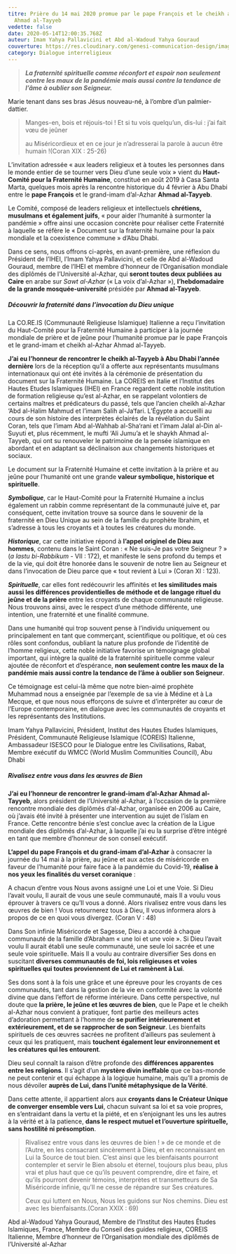 ```yaml
---
titre: Prière du 14 mai 2020 promue par le pape François et le cheikh al-Azhar
  Ahmad al-Tayyeb
vedette: false
date: 2020-05-14T12:00:35.768Z
auteur: Imam Yahya Pallavicini et Abd al-Wadoud Yahya Gouraud
couverture: https://res.cloudinary.com/genesi-communication-design/image/upload/v1604654416/ihei/couvertures/islam-en-pratique-3_ws3q2t.jpg
category: Dialogue interreligieux
---
```

> ***La fraternité spirituelle comme réconfort et espoir non seulement contre les maux de la pandémie mais aussi contre la tendance de l’âme à oublier son Seigneur.***

Marie tenant dans ses bras Jésus nouveau-né, à l’ombre d’un palmier-dattier.

> Manges-en, bois et réjouis-toi&nbsp;! Et si tu vois quelqu’un, dis-lui&nbsp;: j’ai fait vœu de jeûner
>
> au Miséricordieux et en ce jour je n’adresserai la parole à aucun être humain&nbsp;!(Coran XIX&nbsp;: 25-26)

L’invitation adressée «&nbsp;aux leaders religieux et à toutes les personnes dans le monde entier de se tourner vers Dieu d’une seule voix&nbsp;» vient du **Haut-Comité pour la Fraternité Humaine**, constitué en août 2019 à Casa Santa Marta, quelques mois après la rencontre historique du 4 février à Abu Dhabi entre le **pape François** et le grand-imam d’al-Azhar **Ahmad al-Tayyeb**.

Le Comité, composé de leaders religieux et intellectuels **chrétiens, musulmans** **et également juifs**, «&nbsp;pour aider l’humanité à surmonter la pandémie&nbsp;» offre ainsi une occasion concrète pour réaliser cette Fraternité à laquelle se réfère le «&nbsp;Document sur la fraternité humaine pour la paix mondiale et la coexistence commune&nbsp;» d’Abu Dhabi.

Dans ce sens, nous offrons ci-après, en avant-première, une réflexion du Président de l’IHEI, l’Imam Yahya Pallavicini, et celle de Abd al-Wadoud Gouraud, membre de l’IHEI et membre d’honneur de l’Organisation mondiale des diplômés de l’Université al-Azhar, qui **seront toutes deux publiées au Caire** en arabe sur *Sawt al-Azhar* («&nbsp;La voix d’al-Azhar&nbsp;»), **l’hebdomadaire de la grande mosquée-université** présidée par **Ahmad al-Tayyeb**.



##### **Découvrir la fraternité dans l’invocation du Dieu unique**

La CO.RE.IS (Communauté Religieuse Islamique) Italienne a reçu l’invitation du Haut-Comité pour la Fraternité Humaine à participer à la journée mondiale de prière et de jeûne pour l’humanité promue par le pape François et le grand-imam et cheikh al-Azhar Ahmad al-Tayyeb.

**J’ai eu l’honneur de rencontrer le cheikh al-Tayyeb à Abu Dhabi l’année dernière** lors de la réception qu’il a offerte aux représentants musulmans internationaux qui ont été invités à la cérémonie de présentation du document sur la Fraternité Humaine. La COREIS en Italie et l’Institut des Hautes Etudes Islamiques (IHEI) en France regardent cette noble institution de formation religieuse qu’est al-Azhar, en se rappelant volontiers de certains maîtres et prédicateurs du passé, tels que l’ancien cheikh al-Azhar ‘Abd al-Halim Mahmud et l’imam Salih al-Ja‘fari. L’Égypte a accueilli au cours de son histoire des interprètes éclairés de la révélation du Saint Coran, tels que l’imam Abd al-Wahhab al-Sha‘rani et l’imam Jalal al-Din al-Suyuti et, plus récemment, le mufti ‘Ali Jumu’a et le shaykh Ahmad al-Tayyeb, qui ont su renouveler le patrimoine de la pensée islamique en abordant et en adaptant sa déclinaison aux changements historiques et sociaux.

Le document sur la Fraternité Humaine et cette invitation à la prière et au jeûne pour l’humanité ont une grande **valeur symbolique, historique et spirituelle**.

***Symbolique***, car le Haut-Comité pour la Fraternité Humaine a inclus également un rabbin comme représentant de la communauté juive et, par conséquent, cette invitation trouve sa source dans le souvenir de la fraternité en Dieu Unique au sein de la famille du prophète Ibrahim, et s’adresse à tous les croyants et à toutes les créatures du monde.

***Historique***, car cette initiative répond à **l’appel originel de Dieu aux hommes**, contenu dans le Saint Coran : «&nbsp;Ne suis-Je pas votre Seigneur&nbsp;?&nbsp;» (*a lastu bi-Rabbikum* - VII&nbsp;: 172), et manifeste le sens profond du temps et de la vie, qui doit être honorée dans le souvenir de notre lien au Seigneur et dans l’invocation de Dieu parce que «&nbsp;tout revient à Lui&nbsp;» (Coran XI&nbsp;: 123).

***Spirituelle***, car elles font redécouvrir les affinités et **les similitudes mais aussi les différences providentielles de méthode et de langage rituel du jeûne et de la prière** entre les croyants de chaque communauté religieuse. Nous trouvons ainsi, avec le respect d’une méthode différente, une intention, une fraternité et une finalité commune.

Dans une humanité qui trop souvent pense à l’individu uniquement ou principalement en tant que commerçant, scientifique ou politique, et où ces rôles sont confondus, oubliant la nature plus profonde de l’identité de l’homme religieux, cette noble initiative favorise un témoignage global important, qui intègre la qualité de la fraternité spirituelle comme valeur ajoutée de réconfort et d’espérance, **non seulement contre les maux de la pandémie mais aussi contre la tendance de l’âme à oublier son Seigneur**.

Ce témoignage est celui-là même que notre bien-aimé prophète Muhammad nous a enseignée par l’exemple de sa vie à Médine et à La Mecque, et que nous nous efforçons de suivre et d’interpréter au cœur de l’Europe contemporaine, en dialogue avec les communautés de croyants et les représentants des Institutions.

Imam Yahya Pallavicini, Président, Institut des Hautes Etudes Islamiques, Président, Communauté Religieuse Islamique (COREIS) Italienne, Ambassadeur ISESCO pour le Dialogue entre les Civilisations, Rabat, Membre exécutif du WMCC (World Muslim Communities Council), Abu Dhabi



##### **Rivalisez entre vous dans les œuvres de Bien**

**J’ai eu l’honneur de rencontrer le grand-imam d’al-Azhar Ahmad al-Tayyeb**, alors président de l’Université al-Azhar, à l’occasion de la première rencontre mondiale des diplômés d’al-Azhar, organisée en 2006 au Caire, où j’avais été invité à présenter une intervention au sujet de l’islam en France. Cette rencontre bénie s’est conclue avec la création de la Ligue mondiale des diplômés d’al-Azhar, à laquelle j’ai eu la surprise d’être intégré en tant que membre d’honneur de son conseil exécutif.

**L’appel du pape François et du grand-imam d’al-Azhar** à consacrer la journée du 14 mai à la prière, au jeûne et aux actes de miséricorde en faveur de l’humanité pour faire face à la pandémie du Covid-19, **réalise à nos yeux les finalités du verset coranique**&nbsp;:

A chacun d’entre vous Nous avons assigné une Loi et une Voie. Si Dieu l’avait voulu, Il aurait de vous une seule communauté, mais Il a voulu vous éprouver à travers ce qu’Il vous a donné. Alors rivalisez entre vous dans les œuvres de bien ! Vous retournerez tous à Dieu, Il vous informera alors à propos de ce en quoi vous divergez. (Coran V&nbsp;: 48)

Dans Son infinie Miséricorde et Sagesse, Dieu a accordé à chaque communauté de la famille d’Abraham «&nbsp;une loi et une voie&nbsp;». Si Dieu l’avait voulu Il aurait établi une seule communauté, une seule loi sacrée et une seule voie spirituelle. Mais Il a voulu au contraire diversifier Ses dons en suscitant **diverses communautés de foi, lois religieuses et voies spirituelles qui toutes proviennent de Lui et ramènent à Lui**.

Ses dons sont à la fois une grâce et une épreuve pour les croyants de ces communautés, tant dans la gestion de la vie en conformité avec la volonté divine que dans l’effort de réforme intérieure. Dans cette perspective, nul doute que **la prière, le jeûne et les œuvres de bien**, que le Pape et le cheikh al-Azhar nous convient à pratiquer, font partie des meilleurs actes d’adoration permettant à l’homme de **se purifier intérieurement et extérieurement, et de se rapprocher de son Seigneur**. Les bienfaits spirituels de ces œuvres sacrées ne profitent d’ailleurs pas seulement à ceux qui les pratiquent, mais **touchent également leur environnement et les créatures qui les entourent**.

Dieu seul connaît la raison d’être profonde des **différences apparentes entre les religions**. Il s’agit d’un **mystère divin ineffable** que ce bas-monde ne peut contenir et qui échappe à la logique humaine, mais qu’Il a promis de nous dévoiler **auprès de Lui, dans l’unité métaphysique de la Vérité**.

Dans cette attente, il appartient alors aux **croyants dans le Créateur Unique de converger ensemble vers Lui**, chacun suivant sa loi et sa voie propres, en s’entraidant dans la vertu et la piété, et en s’enjoignant les uns les autres à la vérité et à la patience, **dans le respect mutuel et l’ouverture spirituelle, sans hostilité ni présomption**.

> Rivalisez entre vous dans les œuvres de bien ! » de ce monde et de l’Autre, en les consacrant sincèrement à Dieu, et en reconnaissant en Lui la Source de tout bien. C’est ainsi que les bienfaisants pourront contempler et servir le Bien absolu et éternel, toujours plus beau, plus vrai et plus haut que ce qu’ils peuvent comprendre, dire et faire, et qu’ils pourront devenir témoins, interprètes et transmetteurs de Sa Miséricorde infinie, qu’Il ne cesse de répandre sur Ses créatures.
>
> Ceux qui luttent en Nous, Nous les guidons sur Nos chemins. Dieu est avec les bienfaisants.(Coran XXIX&nbsp;: 69)

Abd al-Wadoud Yahya Gouraud, Membre de l’Institut des Hautes Études Islamiques, France, Membre du Conseil des guides religieux, COREIS Italienne, Membre d’honneur de l’Organisation mondiale des diplômés de l’Université al-Azhar